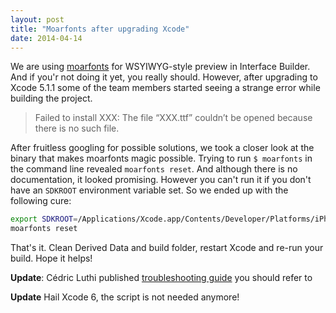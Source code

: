 ```yaml
---
layout: post
title: "Moarfonts after upgrading Xcode"
date: 2014-04-14
---
```

We are using [moarfonts](http://pitaya.ch/moarfonts/) for WSYIWYG-style preview in Interface Builder. And if you'r not doing it yet, you really should. However, after upgrading to Xcode 5.1.1 some of the team members started seeing a strange error while building the project.

> Failed to install XXX: The file “XXX.ttf” couldn’t be opened because there is no such file.
<excerpt/>

After fruitless googling for possible solutions, we took a closer look at the binary that makes moarfonts magic possible. Trying to run `$ moarfonts` in the command line revealed `moarfonts reset`. And although there is no documentation, it looked promising. However you can't run it if you don't have an `SDKROOT` environment variable set. So we ended up with the following cure:

```bash
export SDKROOT=/Applications/Xcode.app/Contents/Developer/Platforms/iPhoneSimulator.platform/Developer/SDKs/iPhoneSimulator7.1.sdk
moarfonts reset
```

That's it. Clean Derived Data and build folder, restart Xcode and re-run your build. Hope it helps!

**Update**: Cédric Luthi published [troubleshooting guide](http://pitaya.ch/moarfonts/#troubleshooting) you should refer to

**Update** Hail Xcode 6, the script is not needed anymore!
